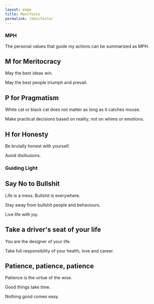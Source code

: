 ```yaml
---
layout: page
title: Manifesto
permalink: /manifesto/
---
```


### MPH 
The personal values that guide my actions can be summarized as MPH. 

## M for Meritocracy
May the best ideas win.

May the best people triumph and prevail.

## P for Pragmatism
White cat or black cat does not matter as long as it catches mouse.

Make practical decisions based on reality, not on whims or emotions.

## H for Honesty
Be brutally honest with yourself. 

Avoid disillusions.


### Guiding Light

## Say No to Bullshit
Life is a mess. Bullshit is everywhere. 

Stay away from bullshit people and behaviours. 

Live life with joy.

## Take a driver's seat of your life
You are the designer of your life. 

Take full responsibility of your health, love and career.

## Patience, patience, patience
Patience is the virtue of the wise.

Good things take time.

Nothing good comes easy.

